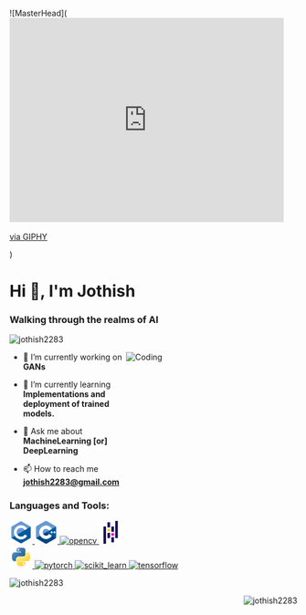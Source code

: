 ![MasterHead](<iframe src="https://giphy.com/embed/wcgn5fVDjvR7pdvz4C" width="480" height="358" style="" frameBorder="0" class="giphy-embed" allowFullScreen></iframe><p><a href="https://giphy.com/gifs/scaler-official-work-computer-pro-wcgn5fVDjvR7pdvz4C">via GIPHY</a></p>)

<h1 align="left">Hi 👋, I'm Jothish</h1>
<h3 align="left">Walking through the realms of AI</h3>

<p align="left"> <img src="https://komarev.com/ghpvc/?username=jothish2283&label=Profile%20views&color=0e75b6&style=flat" alt="jothish2283" /> </p>

<img align="right" alt="Coding" width="300" height="300" src="https://trabeya.com/wp-content/uploads/2020/09/fin-brain2-1.gif">

- 🔭 I’m currently working on **GANs**

- 🌱 I’m currently learning **Implementations and deployment of trained models.**

- 💬 Ask me about **MachineLearning [or] DeepLearning**

- 📫 How to reach me **jothish2283@gmail.com**

<p align="left"></p>

<h3 align="left">Languages and Tools:</h3>
<p align="left"> <a href="https://www.cprogramming.com/" target="_blank" rel="noreferrer"> <img src="https://raw.githubusercontent.com/devicons/devicon/master/icons/c/c-original.svg" alt="c" width="40" height="40"/> </a> <a href="https://www.w3schools.com/cpp/" target="_blank" rel="noreferrer"> <img src="https://raw.githubusercontent.com/devicons/devicon/master/icons/cplusplus/cplusplus-original.svg" alt="cplusplus" width="40" height="40"/> </a> <a href="https://opencv.org/" target="_blank" rel="noreferrer"> <img src="https://www.vectorlogo.zone/logos/opencv/opencv-icon.svg" alt="opencv" width="40" height="40"/> </a> <a href="https://pandas.pydata.org/" target="_blank" rel="noreferrer"> <img src="https://raw.githubusercontent.com/devicons/devicon/2ae2a900d2f041da66e950e4d48052658d850630/icons/pandas/pandas-original.svg" alt="pandas" width="40" height="40"/> </a> <a href="https://www.python.org" target="_blank" rel="noreferrer"> <img src="https://raw.githubusercontent.com/devicons/devicon/master/icons/python/python-original.svg" alt="python" width="40" height="40"/> </a> <a href="https://pytorch.org/" target="_blank" rel="noreferrer"> <img src="https://www.vectorlogo.zone/logos/pytorch/pytorch-icon.svg" alt="pytorch" width="40" height="40"/> </a> <a href="https://scikit-learn.org/" target="_blank" rel="noreferrer"> <img src="https://upload.wikimedia.org/wikipedia/commons/0/05/Scikit_learn_logo_small.svg" alt="scikit_learn" width="40" height="40"/> </a> <a href="https://www.tensorflow.org" target="_blank" rel="noreferrer"> <img src="https://www.vectorlogo.zone/logos/tensorflow/tensorflow-icon.svg" alt="tensorflow" width="40" height="40"/> </a> </p>
<p>&nbsp;<img align="left" src="https://github-readme-stats.vercel.app/api?username=jothish2283&show_icons=true&locale=en" alt="jothish2283" /></p>
<p><img align="right" src="https://github-readme-stats.vercel.app/api/top-langs?username=jothish2283&show_icons=true&locale=en&layout=compact" alt="jothish2283" /></p>
